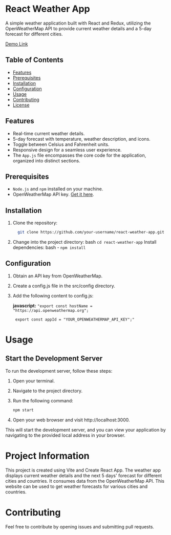 # React Weather App

A simple weather application built with React and Redux, utilizing the OpenWeatherMap API to provide current weather details and a 5-day forecast for different cities.

[Demo Link](https://weatherappa1.netlify.app/)

## Table of Contents
- [Features](#features)
- [Prerequisites](#prerequisites)
- [Installation](#installation)
- [Configuration](#configuration)
- [Usage](#usage)
- [Contributing](#contributing)
- [License](#license)

## Features
- Real-time current weather details.
- 5-day forecast with temperature, weather description, and icons.
- Toggle between Celsius and Fahrenheit units.
- Responsive design for a seamless user experience.
- The `App.js` file encompasses the core code for the application, organized into distinct sections.

## Prerequisites
- `Node.js` and `npm` installed on your machine.
- OpenWeatherMap API key. [Get it here](https://openweathermap.org/appid).

## Installation
1. Clone the repository:
   ```bash
     git clone https://github.com/your-username/react-weather-app.git
2. Change into the project directory:
   bash  `cd react-weather-app`
Install dependencies:
bash  - `npm install`
 ## Configuration
   1. Obtain an API key from OpenWeatherMap.
   2. Create a config.js file in the src/config directory.
   3. Add the following content to config.js:

       **javascript:**
     `"export const hostName = "https://api.openweathermap.org";`

        ` export const appId = "YOUR_OPENWEATHERMAP_API_KEY";"`
     
 
# Usage

## Start the Development Server

To run the development server, follow these steps:

1. Open your terminal.

2. Navigate to the project directory.

3. Run the following command:
    ```bash
   npm start
4.   Open your web browser and visit http://localhost:3000.

   This will start the development server, and you can view your application by navigating to the provided local address in your browser.


# Project Information
This project is created using Vite and Create React App. The weather app displays current weather details and the next 5 days' forecast for different cities and countries. It consumes data from the OpenWeatherMap API.
This website can be used to get weather forecasts for various cities and countries.

# Contributing
Feel free to contribute by opening issues and submitting pull requests.
